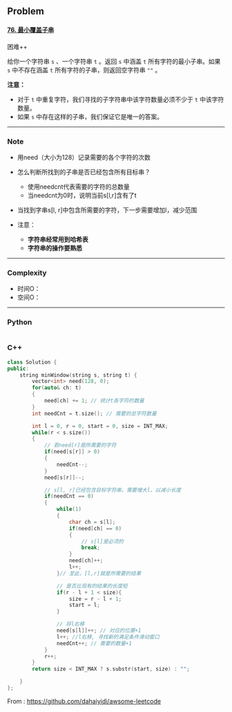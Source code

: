 ## Problem

#### [76. 最小覆盖子串](https://leetcode-cn.com/problems/minimum-window-substring/)

困难++

给你一个字符串 `s` 、一个字符串 `t` 。返回 `s` 中涵盖 `t` 所有字符的最小子串。如果 `s` 中不存在涵盖 `t` 所有字符的子串，则返回空字符串 `""` 。

 

**注意：**

- 对于 `t` 中重复字符，我们寻找的子字符串中该字符数量必须不少于 `t` 中该字符数量。
- 如果 `s` 中存在这样的子串，我们保证它是唯一的答案。

 

------

### Note

- 用need（大小为128）记录需要的各个字符的次数
- 怎么判断所找到的子串是否已经包含所有目标串？
  - 使用needcnt代表需要的字符的总数量
  - 当needcnt为0时，说明当前s[l,r]含有了t

- 当找到字串s[l, r]中包含所需要的字符，下一步需要增加l，减少范围
- 注意：
  - **字符串经常用到哈希表**
  - **字符串的操作要熟悉**


------

### Complexity

- 时间O：
- 空间O：

------

### Python

```python

```

### C++

```C++
class Solution {
public:
    string minWindow(string s, string t) {
        vector<int> need(128, 0);
        for(auto& ch: t)
        {
            need[ch] += 1; // 统计t各字符的数量
        }
        int needCnt = t.size(); // 需要的总字符数量

        int l = 0, r = 0, start = 0, size = INT_MAX;
        while(r < s.size())
        {
            // 若need[r]是所需要的字符
            if(need[s[r]] > 0)
            {
                needCnt--;                
            }
            need[s[r]]--;

            // s[l, r]已经包含目标字符串，需要增大l，以减小长度
            if(needCnt == 0)
            {
                while(1)
                {
                    char ch = s[l];
                    if(need[ch] == 0)
                    {
                        // s[l]是必须的
                        break;
                    }
                    need[ch]++;
                    l++;
             	}// 至此，[l,r]就是所需要的结果

              	// 是否比现有的结果的长度短
              	if(r - l + 1 < size){
                    size = r - l + 1;
                    start = l;
              	}

              	// 将l右移 
              	need[s[l]]++; // 对应的位置+1
              	l++; //l右移, 寻找新的满足条件滑动窗口
              	needCnt++; // 需要的数量+1
            }
            r++;
        }
        return size < INT_MAX ? s.substr(start, size) : "";

    }
};
```



From : https://github.com/dahaiyidi/awsome-leetcode

